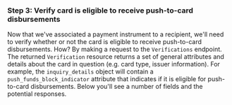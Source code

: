 ### Step 3: Verify card is eligible to receive push-to-card disbursements

Now that we've associated a payment instrument to a recipient, we'll need to verify whether or not the card is eligible to receive push-to-card disbursements. How? By making a request to the `Verifications` endpoint. The returned `Verification` resource returns a set of general attributes and details about the card in question (e.g. card type, issuer information). For example, the `inquiry_details` object will contain a `push_funds_block_indicator` attribute that indicates if it is eligible for push-to-card disbursements. Below you'll see a number of fields and the potential responses.
